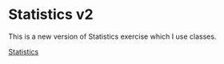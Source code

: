 # Statistics v2   
   This is a new version of Statistics exercise which I use classes.

[Statistics](https://github.com/ERlCA/dtc-statistic)